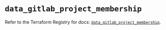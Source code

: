 # `data_gitlab_project_membership`

Refer to the Terraform Registry for docs: [`data_gitlab_project_membership`](https://registry.terraform.io/providers/gitlabhq/gitlab/18.4.1/docs/data-sources/project_membership).

